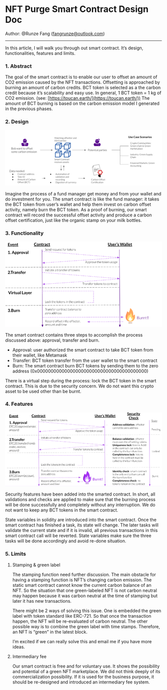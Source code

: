 # NFT Purge Smart Contract Design Doc

Author: @Runze Fang (fangrunze@outlook.com)

---

In this article, I will walk you through out smart contract. It’s design, functionalities, features and limits. 

### 1. Abstract

The goal of the smart contract is to enable our user to offset an amount of CO2 emission caused by the NFT transactions. Offsetting is approached by burning an amount of carbon credits. BCT token is selected as a the carbon credit because it’s scalability and easy use. In general, 1 BCT token = 1 kg of CO2 emission. (see: [https://toucan.earth/](https://toucan.earth/)) The amount of BCT burning is based on the carbon emission model I generated in the previous phases.

### 2. Design

![Screen Shot 2022-04-26 at 9.43.14 PM.png](NFT%20Purge%20Smart%20Contract%20Design%20Doc%20cdb4136fa41f44e987c60217f9da170e/Screen_Shot_2022-04-26_at_9.43.14_PM.png)

Imagine the process of a fund manager get money and from your wallet and do investment for you. The smart contract is like the fund manager: it takes the BCT token from user’s wallet and help them invest on carbon offset activity, namely burn the BCT token. As a proof of burning, our smart contract will record the successful offset activity and produce a carbon offset certification, just like the organic stamp on your milk bottles.

### 3. Functionality

![Screen Shot 2022-04-26 at 10.11.03 PM.png](NFT%20Purge%20Smart%20Contract%20Design%20Doc%20cdb4136fa41f44e987c60217f9da170e/Screen_Shot_2022-04-26_at_10.11.03_PM.png)

The smart contract contains three steps to accomplish the process discussed above: approval, transfer and burn. 

- Approval: user authorized the smart contract to take BCT token from their wallet, like Metamask
- Transfer: BCT token transfer from the user wallet to the smart contract
- Burn: The smart contract burn BCT tokens by sending them to the zero address (0x0000000000000000000000000000000000000000)

There is a virtual step during the process: lock the BCT token in the smart contract. This is due to the security concern. We do not want this crypto asset to be used other than be burnt.

### 4. Features

![Screen Shot 2022-04-26 at 9.47.05 PM.png](NFT%20Purge%20Smart%20Contract%20Design%20Doc%20cdb4136fa41f44e987c60217f9da170e/Screen_Shot_2022-04-26_at_9.47.05_PM.png)

Security features have been added into the smarted contract. In short, all validations and checks are applied to make sure that the burning process will be done successfully and completely without any interruption. We do not want to keep any BCT tokens in the smart contract.

State variables in solidity are introduced into the smart contract. Once the smart contract has finished a task, its state will change. The later tasks will validate the current state and if it is invalid, all previous transactions in this smart contract call will be reverted. State variables make sure the three tasks will be done accordingly and avoid re-done situation.

### 5. Limits

1. Stamping & green label
    
    The stamping function need further discussion. The main obstacle for having a stamping function is NFT’s changing carbon emission. The static smart contract cannot know the current carbon balance of an NFT. So the situation that one green-labeled NFT is not carbon neutral may happen because it was carbon neutral at the time of stamping but later it has new transactions. 
    
    There might be 2 ways of solving this issue. One is embedded the green label with token standard like ERC-721. So that once the transaction happen, the NFT will be re-evaluated of carbon neutral. The other possible way is to combine the green label with time stamps. Therefore, an NFT is “green” in the latest block. 
    
    I’m excited if we can really solve this and email me if you have more ideas.
    
2. Intermediary fee
    
    Our smart contract is free and for voluntary use. It shows the possibility and potential of a green NFT marketplace. We did not think deeply of its commercialization possibility. If it is used for the business purpose, it should be re-designed and introduced an intermediary fee system.